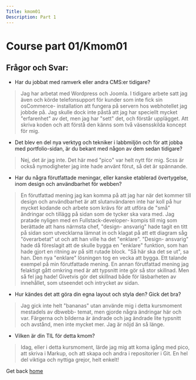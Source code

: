```yaml
---
Title: kmom01
Description: Part 1
---
```


Course part 01/Kmom01
==================

## Frågor och Svar:

* Har du jobbat med ramverk eller andra CMS:er tidigare?

> Jag har arbetat med Wordpress och Joomla. I tidigare arbete satt jag även och körde telefonsupport för kunder som inte fick sin osCommerce- installation att fungera på servern hos webhotellet jag jobbde på. Jag skulle dock inte påstå att jag har speciellt mycket "erfarenhet" av det, men jag har "sett" det, och förstår upplägget. Att skriva koden och att förstå den känns som två väsensskilda koncept för mig.

* Det blev en del nya verktyg och tekniker i labbmiljön och för att jobba med portfolio-sidan, är du bekant med någon av dem sedan tidigare?

> Nej, det är jag inte. Det här med "pico" var helt nytt för mig. Scss är också nymodigheter jag inte hade använt förut, så det är spännande.

* Har du några förutfattade meningar, eller kanske etablerad övertygelse, inom design och användbarhet för webben?

> En förutfattad mening jag kan komma på att jag har när det kommer till design och användbarhet är att slutanvändaren inte har koll på hur mycket kodande och arbete som krävs för att utföra de "små" ändringar och tillägg på sidan som de tycker ska vara med. Jag pratade nyligen med en Fullstack-developer- kompis till mig som berättade att hans närmsta chef, "design- ansvarig" hade tagit en titt på sidan som utvecklarna lämnat in och klagat på att ett diagram såg "överarbetat" ut och att han ville ha det "enklare". "Design- ansvarig" hade då föreslagit att de skulle bygga en "enklare" funktion, som han hade gjort en ritning av på sitt rutade block. "Så här ska det se ut", sa han. Den nya "enklare" lösningen tog en vecka att bygga. Ett talande exempel på min förutfattade mening. 
En annan förutfattad mening jag felaktigt gått omkring med är att typsnitt inte gör så stor skillnad.
Men så fel jag hade! Givetvis gör det skillnad både för läsbarheten av innehållet, som utseendet och intrycket av sidan.

* Hur kändes det att göra din egna layout och styla den? Gick det bra?

> Jag gick inte helt "bananas" utan använde mig i detta kursmoment mestadels av dbwebb- temat, men gjorde några ändringar här och var. Färgerna och bilderna är ändrade och jag ändrade lite typsnitt och avstånd, men inte mycket mer. Jag är nöjd än så länge.

* Vilken är din TIL för detta kmom?

> Idag, eller i detta kursmoment, lärde jag mig att koma igång med pico, att skriva i Markup, och att skapa och andra i repositorier i Git. En hel del viktiga och nyttiga grejor, helt enkelt!


Get back <a href="%base_url%?">home</a></td>
